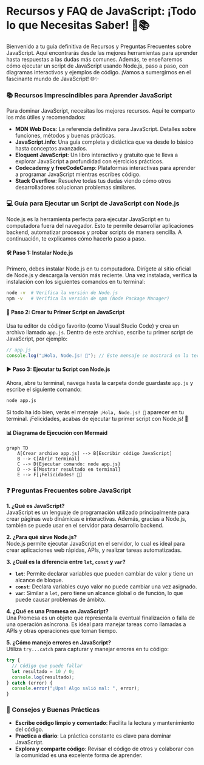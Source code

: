 # Recursos y FAQ de JavaScript: ¡Todo lo que Necesitas Saber! 🚀📚

Bienvenido a tu guía definitiva de Recursos y Preguntas Frecuentes sobre JavaScript. Aquí encontrarás desde las mejores herramientas para aprender hasta respuestas a las dudas más comunes. Además, te enseñaremos cómo ejecutar un script de JavaScript usando Node.js, paso a paso, con diagramas interactivos y ejemplos de código. ¡Vamos a sumergirnos en el fascinante mundo de JavaScript! 🌐✨

### 📚 Recursos Imprescindibles para Aprender JavaScript

Para dominar JavaScript, necesitas los mejores recursos. Aquí te comparto los más útiles y recomendados:

- **MDN Web Docs**: La referencia definitiva para JavaScript. Detalles sobre funciones, métodos y buenas prácticas.
- **JavaScript.info**: Una guía completa y didáctica que va desde lo básico hasta conceptos avanzados.
- **Eloquent JavaScript**: Un libro interactivo y gratuito que te lleva a explorar JavaScript a profundidad con ejercicios prácticos.
- **Codecademy y freeCodeCamp**: Plataformas interactivas para aprender a programar JavaScript mientras escribes código.
- **Stack Overflow**: Resuelve todas tus dudas viendo cómo otros desarrolladores solucionan problemas similares.

### 💻 Guía para Ejecutar un Script de JavaScript con Node.js

Node.js es la herramienta perfecta para ejecutar JavaScript en tu computadora fuera del navegador. Esto te permite desarrollar aplicaciones backend, automatizar procesos y probar scripts de manera sencilla. A continuación, te explicamos cómo hacerlo paso a paso.

#### 🛠️ Paso 1: Instalar Node.js

Primero, debes instalar Node.js en tu computadora. Dirígete al sitio oficial de Node.js y descarga la versión más reciente. Una vez instalada, verifica la instalación con los siguientes comandos en tu terminal:

```bash
node -v  # Verifica la versión de Node.js
npm -v   # Verifica la versión de npm (Node Package Manager)
```

#### 📜 Paso 2: Crear tu Primer Script en JavaScript

Usa tu editor de código favorito (como Visual Studio Code) y crea un archivo llamado `app.js`. Dentro de este archivo, escribe tu primer script de JavaScript, por ejemplo:

```javascript
// app.js
console.log("¡Hola, Node.js! 🚀"); // Este mensaje se mostrará en la terminal
```

#### ▶️ Paso 3: Ejecutar tu Script con Node.js

Ahora, abre tu terminal, navega hasta la carpeta donde guardaste `app.js` y escribe el siguiente comando:

```bash
node app.js
```

Si todo ha ido bien, verás el mensaje `¡Hola, Node.js! 🚀` aparecer en tu terminal. ¡Felicidades, acabas de ejecutar tu primer script con Node.js! 🎉

#### 📊 Diagrama de Ejecución con Mermaid

```mermaid
graph TD
    A[Crear archivo app.js] --> B[Escribir código JavaScript]
    B --> C[Abrir terminal]
    C --> D{Ejecutar comando: node app.js}
    D --> E[Mostrar resultado en terminal]
    E --> F[¡Felicidades! 🎉]
```

### ❓ Preguntas Frecuentes sobre JavaScript

**1. ¿Qué es JavaScript?**  
JavaScript es un lenguaje de programación utilizado principalmente para crear páginas web dinámicas e interactivas. Además, gracias a Node.js, también se puede usar en el servidor para desarrollo backend.

**2. ¿Para qué sirve Node.js?**  
Node.js permite ejecutar JavaScript en el servidor, lo cual es ideal para crear aplicaciones web rápidas, APIs, y realizar tareas automatizadas.

**3. ¿Cuál es la diferencia entre `let`, `const` y `var`?**

- **`let`**: Permite declarar variables que pueden cambiar de valor y tiene un alcance de bloque.
- **`const`**: Declara variables cuyo valor no puede cambiar una vez asignado.
- **`var`**: Similar a `let`, pero tiene un alcance global o de función, lo que puede causar problemas de ámbito.

**4. ¿Qué es una Promesa en JavaScript?**  
Una Promesa es un objeto que representa la eventual finalización o falla de una operación asíncrona. Es ideal para manejar tareas como llamadas a APIs y otras operaciones que toman tiempo.

**5. ¿Cómo manejo errores en JavaScript?**  
Utiliza `try...catch` para capturar y manejar errores en tu código:

```javascript
try {
  // Código que puede fallar
  let resultado = 10 / 0;
  console.log(resultado);
} catch (error) {
  console.error("¡Ups! Algo salió mal: ", error);
}
```

### 🌟 Consejos y Buenas Prácticas

- **Escribe código limpio y comentado**: Facilita la lectura y mantenimiento del código.
- **Practica a diario**: La práctica constante es clave para dominar JavaScript.
- **Explora y comparte código**: Revisar el código de otros y colaborar con la comunidad es una excelente forma de aprender.
